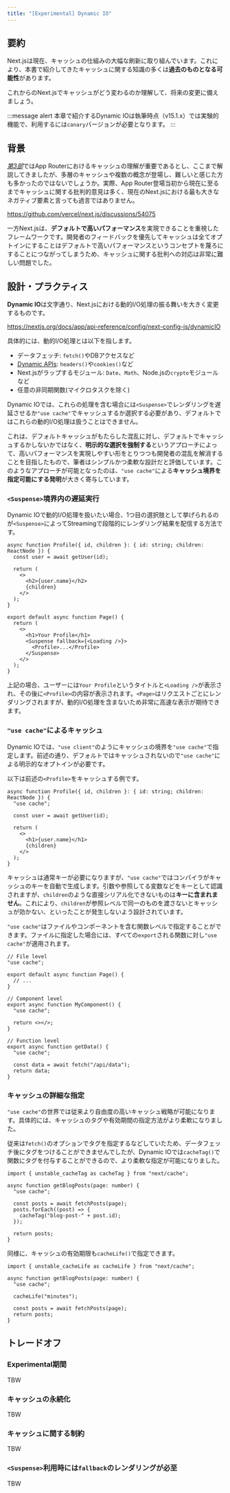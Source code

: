```yaml
---
title: "[Experimental] Dynamic IO"
---
```


## 要約

Next.jsは現在、キャッシュの仕組みの大幅な刷新に取り組んでいます。これにより、本書で紹介してきたキャッシュに関する知識の多くは**過去のものとなる可能性**があります。

これからのNext.jsでキャッシュがどう変わるのか理解して、将来の変更に備えましょう。

:::message alert
本章で紹介するDynamic IOは執筆時点（v15.1.x）では実験的機能で、利用するには`canary`バージョンが必要となります。
:::

## 背景

[_第3部_](./part_3)ではApp Routerにおけるキャッシュの理解が重要であるとし、ここまで解説してきましたが、多層のキャッシュや複数の概念が登場し、難しいと感じた方も多かったのではないでしょうか。実際、App Router登場当初から現在に至るまでキャッシュに関する批判的意見は多く、現在のNext.jsにおける最も大きなネガティブ要素と言っても過言ではありません。

https://github.com/vercel/next.js/discussions/54075

一方Next.jsは、**デフォルトで高いパフォーマンス**を実現できることを重視したフレームワークです。開発者のフィードバックを優先してキャッシュは全てオプトインにすることはデフォルトで高いパフォーマンスというコンセプトを蔑ろにすることにつながってしまうため、キャッシュに関する批判への対応は非常に難しい問題でした。

## 設計・プラクティス

**Dynamic IO**は文字通り、Next.jsにおける動的I/O処理の振る舞いを大きく変更するものです。

https://nextjs.org/docs/app/api-reference/config/next-config-js/dynamicIO

具体的には、動的I/O処理とは以下を指します。

- データフェッチ: `fetch()`やDBアクセスなど
- [Dynamic APIs](https://nextjs.org/docs/app/building-your-application/rendering/server-components#dynamic-apis): `headers()`や`cookies()`など
- Next.jsがラップするモジュール: `Date`、`Math`、Node.jsの`crypto`モジュールなど
- 任意の非同期関数(マイクロタスクを除く)

Dynamic IOでは、これらの処理を含む場合には`<Suspense>`でレンダリングを遅延させるか`"use cache"`でキャッシュするか選択する必要があり、デフォルトではこれらの動的I/O処理は扱うことはできません。

これは、デフォルトキャッシュがもたらした混乱に対し、デフォルトでキャッシュするかしないかではなく、**明示的な選択を強制する**というアプローチによって、高いパフォーマンスを実現しやすい形をとりつつも開発者の混乱を解消することを目指したもので、筆者はシンプルかつ柔軟な設計だと評価しています。このようなアプローチが可能となったのは、`"use cache"`による**キャッシュ境界を指定可能にする発明**が大きく寄与しています。

### `<Suspense>`境界内の遅延実行

Dynamic IOで動的I/O処理を扱いたい場合、1つ目の選択肢として挙げられるのが`<Suspense>`によってStreamingで段階的にレンダリング結果を配信する方法です。

```tsx
async function Profile({ id, children }: { id: string; children: ReactNode }) {
  const user = await getUser(id);

  return (
    <>
      <h2>{user.name}</h2>
      {children}
    </>
  );
}

export default async function Page() {
  return (
    <>
      <h1>Your Profile</h1>
      <Suspense fallback={<Loading />}>
        <Profile>...</Profile>
      </Suspense>
    </>
  );
}
```

上記の場合、ユーザーには`Your Profile`というタイトルと`<Loading />`が表示され、その後に`<Profile>`の内容が表示されます。`<Page>`はリクエストごとにレンダリングされますが、動的I/O処理を含まないため非常に高速な表示が期待できます。

### `"use cache"`によるキャッシュ

Dynamic IOでは、`"use client"`のようにキャッシュの境界を`"use cache"`で指定します。前述の通り、デフォルトではキャッシュされないので`"use cache"`による明示的なオプトインが必要です。

以下は前述の`<Profile>`をキャッシュする例です。

```tsx
async function Profile({ id, children }: { id: string; children: ReactNode }) {
  "use cache";

  const user = await getUser(id);

  return (
    <>
      <h1>{user.name}</h1>
      {children}
    </>
  );
}
```

キャッシュは通常キーが必要になりますが、`"use cache"`ではコンパイラがキャッシュのキーを自動で生成します。引数や参照してる変数などをキーとして認識されますが、`children`のような直接シリアル化できないものは**キーに含まれません**。これにより、`children`が参照レベルで同一のものを渡さないとキャッシュが効かない、といったことが発生しないよう設計されています。

`"use cache"`はファイルやコンポーネントを含む関数レベルで指定することができます。ファイルに指定した場合には、すべての`export`される関数に対し`"use cache"`が適用されます。

```tsx
// File level
"use cache";

export default async function Page() {
  // ...
}

// Component level
export async function MyComponent() {
  "use cache";

  return <></>;
}

// Function level
export async function getData() {
  "use cache";

  const data = await fetch("/api/data");
  return data;
}
```

### キャッシュの詳細な指定

`"use cache"`の世界では従来より自由度の高いキャッシュ戦略が可能になります。具体的には、キャッシュのタグや有効期間の指定方法がより柔軟になりました。

従来は`fetch()`のオプションでタグを指定するなどしていたため、データフェッチ後にタグをつけることができませんでしたが、Dynamic IOでは`cacheTag()`で関数にタグを付与することができるので、より柔軟な指定が可能になりました。

```tsx
import { unstable_cacheTag as cacheTag } from "next/cache";

async function getBlogPosts(page: number) {
  "use cache";

  const posts = await fetchPosts(page);
  posts.forEach((post) => {
    cacheTag("blog-post-" + post.id);
  });

  return posts;
}
```

同様に、キャッシュの有効期限も`cacheLife()`で指定できます。

```tsx
import { unstable_cacheLife as cacheLife } from "next/cache";

async function getBlogPosts(page: number) {
  "use cache";

  cacheLife("minutes");

  const posts = await fetchPosts(page);
  return posts;
}
```

## トレードオフ

### Experimental期間

TBW

### キャッシュの永続化

TBW

### キャッシュに関する制約

TBW

### `<Suspense>`利用時には`fallback`のレンダリングが必至

TBW

